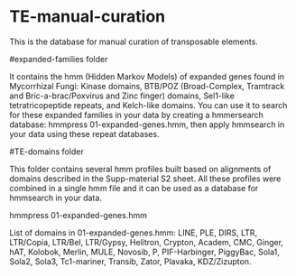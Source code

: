 # TE-manual-curation

This is the database for manual curation of transposable elements.

#expanded-families folder

It contains the hmm (Hidden Markov Models) of expanded genes found in Mycorrhizal Fungi: Kinase domains, BTB/POZ (Broad-Complex, Tramtrack and Bric-a-brac/Poxvirus and Zinc finger) domains, Sel1-like tetratricopeptide repeats, and Kelch-like domains.
You can use it to search for these expanded families in your data by creating a hmmersearch database: hmmpress 01-expanded-genes.hmm, then apply hmmsearch in your data using these repeat databases.


#TE-domains folder

This folder contains several hmm profiles built based on alignments of domains described in the Supp-material S2 sheet.
All these profiles were combined in a single hmm file and it can be used as a database for hmmsearch in your data.


hmmpress 01-expanded-genes.hmm

List of domains in 01-expanded-genes.hmm: 
LINE,
PLE,
DIRS,
LTR,
LTR/Copia,
LTR/Bel,
LTR/Gypsy,
Helitron,
Crypton,
Academ,
CMC,
Ginger,
hAT,
Kolobok,
Merlin,
MULE,
Novosib,
P,
PIF-Harbinger,
PiggyBac,
Sola1,
Sola2,
Sola3,
Tc1-mariner,
Transib,
Zator,
Plavaka,
KDZ/Zizupton.

